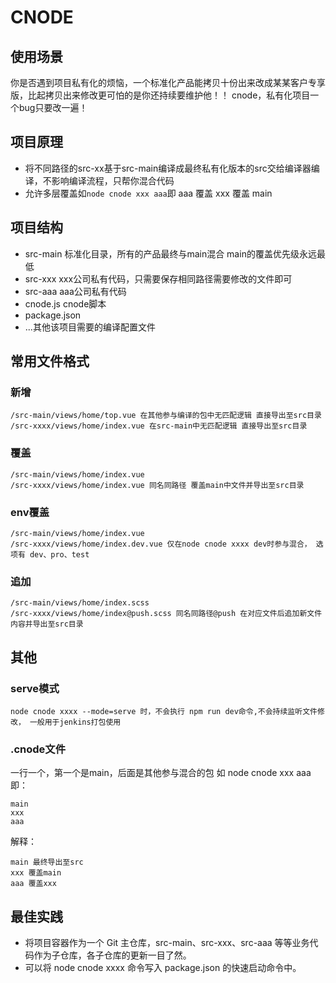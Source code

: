 # CNODE
## 使用场景
你是否遇到项目私有化的烦恼，一个标准化产品能拷贝十份出来改成某某客户专享版，比起拷贝出来修改更可怕的是你还持续要维护他！！
cnode，私有化项目一个bug只要改一遍！

## 项目原理
- 将不同路径的src-xx基于src-main编译成最终私有化版本的src交给编译器编译，不影响编译流程，只帮你混合代码
- 允许多层覆盖如```node cnode xxx aaa```即 aaa 覆盖 xxx 覆盖 main

## 项目结构
- src-main 标准化目录，所有的产品最终与main混合 main的覆盖优先级永远最低
- src-xxx  xxx公司私有代码，只需要保存相同路径需要修改的文件即可
- src-aaa  aaa公司私有代码
- cnode.js cnode脚本
- package.json
- ...其他该项目需要的编译配置文件

## 常用文件格式
### 新增
```
/src-main/views/home/top.vue 在其他参与编译的包中无匹配逻辑 直接导出至src目录
/src-xxxx/views/home/index.vue 在src-main中无匹配逻辑 直接导出至src目录
```
### 覆盖
```
/src-main/views/home/index.vue
/src-xxxx/views/home/index.vue 同名同路径 覆盖main中文件并导出至src目录
```
### env覆盖
```
/src-main/views/home/index.vue
/src-xxxx/views/home/index.dev.vue 仅在node cnode xxxx dev时参与混合， 选项有 dev、pro、test
```

### 追加
```
/src-main/views/home/index.scss
/src-xxxx/views/home/index@push.scss 同名同路径@push 在对应文件后追加新文件内容并导出至src目录
```

## 其他
### serve模式
```
node cnode xxxx --mode=serve 时，不会执行 npm run dev命令,不会持续监听文件修改， 一般用于jenkins打包使用
```
### .cnode文件
一行一个，第一个是main，后面是其他参与混合的包
如 node cnode xxx aaa 即：
```
main
xxx
aaa
```
解释：
```
main 最终导出至src
xxx 覆盖main
aaa 覆盖xxx
```

## 最佳实践
- 将项目容器作为一个 Git 主仓库，src-main、src-xxx、src-aaa 等等业务代码作为子仓库，各子仓库的更新一目了然。
- 可以将 node cnode xxxx 命令写入 package.json 的快速启动命令中。

